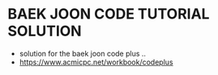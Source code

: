# BAEK JOON CODE TUTORIAL SOLUTION

- solution for the baek joon code plus ..
- https://www.acmicpc.net/workbook/codeplus
